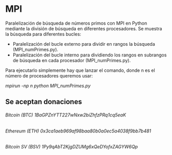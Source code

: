 # MPI

Paralelización de búsqueda de números primos con MPI en Python mediante la división de búsqueda en diferentes procesadores.
Se muestra la búsqueda para diferentes bucles:

- Paralelización del bucle externo para dividir en rangos la búsqueda (MPI_numPrimes.py).
- Paralelización del bucle interno para dividiendo los rangos en subrangos de búsqueda en cada procesador (MPI_numPrimes.py).

Para ejecutarlo simplemente hay que lanzar el comando, donde n es el número de procesadores queremos usar:

*mpirun -np n python MPI_numPrimes.py*



## Se aceptan donaciones

###### Bitcoin (BTC)    1BaGPZnYTT227wNxw2biZhfzPRq1cq5eaK
###### Ethereum (ETH)   0x3ca1aeb969af98baa80b0a0ec5a4038f9bb7b481
###### Bitcoin SV (BSV) 1Py9qAbT2KjgDZUMg6xQeDYofxZAGYW6Qp
